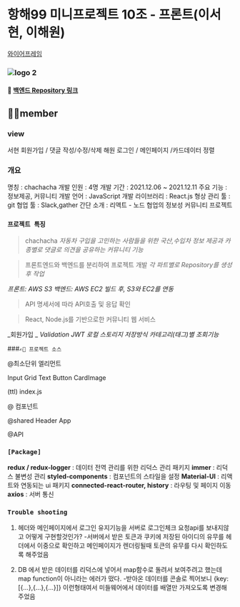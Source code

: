# 항해99 미니프로젝트 10조 - 프론트(이서현, 이해원)
[와이어프레임](https://www.figma.com/file/UPBOgboo2mtCfwmDL3sJSO/Untitled?node-id=0%3A1) 

### ![logo 2](https://user-images.githubusercontent.com/90237570/145667526-0c8e918f-b7ef-4edb-b38d-3fcaab878b37.png)



#### 👀 [백엔드 Repository 링크](https://github.com/kwak9898/ChaChaCha_Back_end)

## 🙌🏻member

### view
서현
 회원가입 / 댓글 작성/수정/삭제 
해원
로그인 / 메인페이지 /카드데이터 정렬

### 개요
명칭 : chachacha
개발 인원 : 4명
개발 기간 : 2021.12.06 ~ 2021.12.11
주요 기능 : 정보제공, 커뮤니티
개발 언어 : JavaScript
개발 라이브러리 : React.js
형상 관리 툴 : git
협업 툴 : Slack,gather
간단 소개 : 리액트 - 노드 협업의 정보성 커뮤니티 프로젝트


### `프로젝트 특징`
> chachacha
_자동차 구입을 고민하는 사람들을 위한 국산,수입차 정보 제공과 카종별로 댓글로 의견을 공유하는 커뮤니티 기능_

> 프론트엔드와 백엔드를 분리하여 프로젝트 개발
_각 파트별로 Repository를 생성 후 작업_

_프론트: AWS S3_
_백엔드: AWS EC2_
_빌드 후, S3와 EC2를 연동_

> API 명세서에 따라 API호출 및 응답 확인

> React, Node.js를 기반으로한 커뮤니티 웹 서비스

_회원가입 _
_Validation_
_JWT 로컬 스토리지 저장방식_
_카테고리(태그)별 조회기능_

###`✍🏻 프로젝트 소스`

@최소단위 엘리먼트

Input
Grid
Text
Button 
CardImage

(ttl) index.js

@ 컴포넌트



@shared
Header
App

@API


### `[Package]`
**redux / redux-logger** : 데이터 전역 관리를 위한 리덕스 관리 패키지
**immer** : 리덕스 불변성 관리
**styled-components** : 컴포넌트의 스타일을 설정
**Material-UI** : 리액트와 연동되는 ui 패키지
**connected-react-router, history** : 라우팅 및 페이지 이동
**axios** : 서버 통신

### `Trouble shooting`

1. 헤더와 메인페이지에서 로그인 유지기능을 서버로 로그인체크 요청api를 보내지않고 어떻게 구현할것인가?
 -서버에서 받은 토큰과 쿠키에 저장된 아이디의 유무를 헤더에서 이중으로 확인하고 메인페이지가 렌더링될때 토큰의 유무를 다시 확인하도록 해주었음

2. DB 에서 받은 데이터를 리덕스에 넣어서 map함수로 돌려서 보여주려고 했는데 map function이 아니라는 에러가 떴다.
-받아온 데이터를 콘솔로 찍어보니 {key:[{…},{…},{…}]} 이런형태여서 미들웨어에서 데이터를  배열만 가져오도록 변경해주었음
